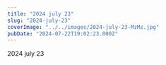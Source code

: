 ```yaml
---
title: "2024 july 23"
slug: "2024-july-23"
coverImage: "../../images/2024-july-23-MzMz.jpg"
pubDate: "2024-07-22T19:02:23.000Z"
---
```


2024 july 23
